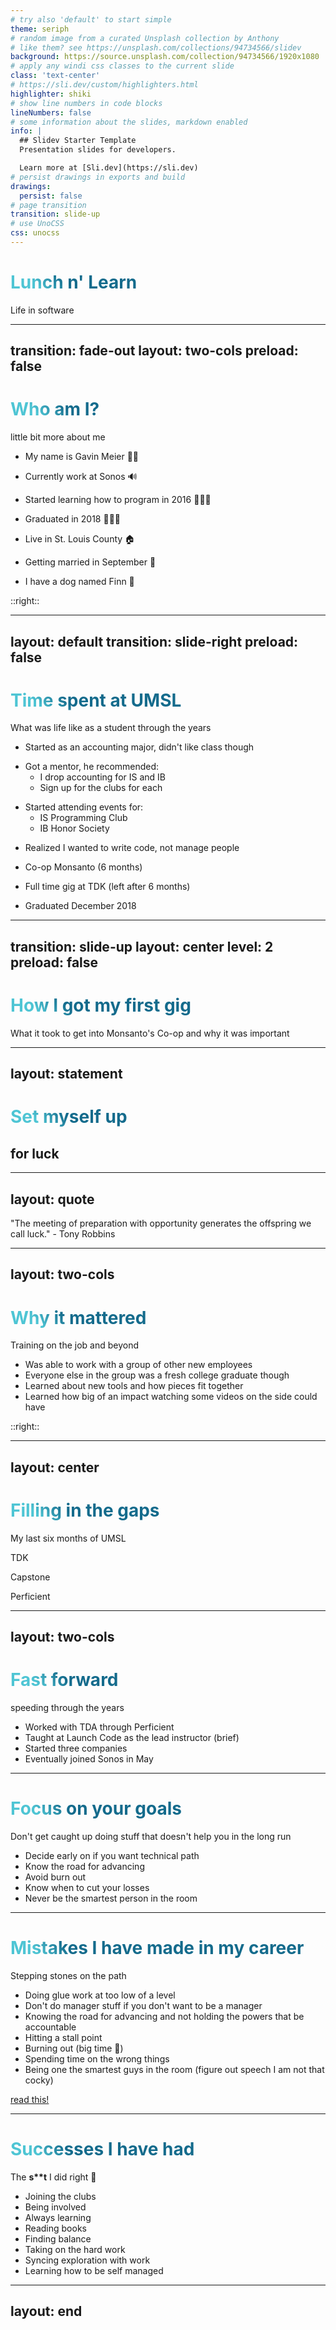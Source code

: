 ```yaml
---
# try also 'default' to start simple
theme: seriph
# random image from a curated Unsplash collection by Anthony
# like them? see https://unsplash.com/collections/94734566/slidev
background: https://source.unsplash.com/collection/94734566/1920x1080
# apply any windi css classes to the current slide
class: 'text-center'
# https://sli.dev/custom/highlighters.html
highlighter: shiki
# show line numbers in code blocks
lineNumbers: false
# some information about the slides, markdown enabled
info: |
  ## Slidev Starter Template
  Presentation slides for developers.

  Learn more at [Sli.dev](https://sli.dev)
# persist drawings in exports and build
drawings:
  persist: false
# page transition
transition: slide-up
# use UnoCSS
css: unocss
---
```


# Lunch n' Learn

Life in software


<!--
Welcome thanks for having me and for coming
- I hope that you all can walk away with a little more knowledge to help you 
- If you are confused after this talk I am happy to chat with you after and help you where I can
- I am excited to be back here at UMSL where my journey started.
-->

---
transition: fade-out
layout: two-cols
preload: false
---
<span v-motion :initial="{opacity: 0, scale: .2}" :enter="{opacity: 1, scale: 1, transition: { type: 'keyframes', duration: 1200, ease: 'easeIn'}}">

# Who am I?
little bit more about me

</span>

<v-click>

- My name is Gavin Meier 👋🏻

</v-click>

<v-click>

- Currently work at Sonos 🔊

</v-click>

<v-click>

- Started learning how to program in 2016 🧑🏻‍💻

</v-click>

<v-click>

- Graduated in 2018 🧑🏻‍🎓

</v-click>

<v-click>

- Live in St. Louis County 🏠

</v-click>

<v-click>

- Getting married in September 💍

</v-click>


<v-click>

- I have a dog named Finn 🐩

</v-click>

::right::

<div v-motion :initial="{opacity: 0, scale: .2}" :enter="{opacity: 1, scale: 1, transition: { type: 'keyframes', duration: 700, ease: 'easeIn'}}" class='flex items-center h-full'>
  <Intro />
</div>


<style>
h1 {
  background-color: #2B90B6;
  background-image: linear-gradient(45deg, #4EC5D4 10%, #146b8c 20%);
  background-size: 100%;
  -webkit-background-clip: text;
  -moz-background-clip: text;
  -webkit-text-fill-color: transparent;
  -moz-text-fill-color: transparent;
}
</style>



<!--

talking points

using focus to reach your goals
interviewing in big tech
life for me
whats next


time spent working at launch code
  leaving launch code



mistakes to learn from

nft project

time spent interviewing (a lot)
  getting told no

starting at sonos
  getting promoted at sonos
  where next


hot takes
micro services
complexity
multi language

-->

---
layout: default
transition: slide-right
preload: false
---

<div v-motion :initial="{ scale: .2}" :enter="{scale: 1, transition: {type: 'keyframes', ease: 'easeOut', duration: 500 }}">

# Time spent at UMSL
What was life like as a student through the years

</div>

<v-click>

- Started as an accounting major, didn't like class though

</v-click>
<v-click>

- Got a mentor, he recommended:
  - I drop accounting for IS and IB
  - Sign up for the clubs for each

</v-click>

<v-click>

- Started attending events for:
  - IS Programming Club
  - IB Honor Society

</v-click>


<v-click>

- Realized I wanted to write code, not manage people

</v-click>

<v-click>

- Co-op Monsanto (6 months)

</v-click>

<v-click>

- Full time gig at TDK (left after 6 months)

</v-click>

<v-click>

- Graduated December 2018

</v-click>

<div class="w-full flex justify-end items-start -mt-42">

<div v-motion :initial="{y: 200, scale: 2}" :enter="{y: 0, scale: 1, transition: {type: 'spring', stiffness: 20, damping: 10, mass: 3 }}" class='w-md'>

<Graduation />

</div>

</div>

<!-- 
- Accounting Major
  - Came from a community college transfer degree
  - I made a lot of mistakes before hand
  - I was not always laser focused, 
  - for reference I graduated from an alternative school due to missing too much high school. 
  - So pretty much 8th grade to STLCC, 
  - still didn't apply myself all the way there. 
  - Looking back it was due to lack of vision 
  - Dropped out of college, worked in logistics and waste management (trucking for my father)
  - After that I gained more vision, the vision I didn't want to do this shit the rest of my life

- Grandparents friend, Dick Narvarro
  - Sadly he passed away this past year,  as well as my grandfather
  - Great guy though, both worked at Boeing 
  - probably the smartest guy I have ever met
  - Didn't know him that much before joining UMSL
  - Just up time to meet with him to just chat
  - First week and ironically, I didn't like accounting I realized
  - Mind mapping
  - Meet every other week for a few months
  - Words mentioned pointed to joining IS and IB
  - Was able to keep classes but switch majors
  - He recommended I get involved! (VERY IMPORTANT)

- Met Dr Merc and Mo
  - Just showed up 
  - Didn't really know what was going on
  - Met other students, they seemed they had it more together though
  - Ended up voluter to be VP of both the IB HS and IS PC
  - FIgured why not bc I was there anyways
  - General theme in my talk is show up, and prepare as you learn more

- Figured I would be a PM before
  - Took JAVA with Brian
  - Didn't even think it was possible for me to do but ended up liking it so I just did a lot of the work right off the bat
  - Asked him for more work 
  - He asked me if I wanted to be a dev
  - He told me that the salary was high off the bat
  - Interest gained
  - Already making halfway decent money working at Charlie Gittos
  - Paid for school myself didn't want to get job making same amount after graduating
  - Someething he says that has stuck with me all these years, if you got the skills you don't need to worry about the job, bc you are in demand

- I will shoot you straight on the money out there bc its important to know and these are not my pay anymore so I will share the numbers here for awareness
-  Scored Coop more of this later
- Scored salary job making 75k while I was a student
- Graduated with salary of 100k offer
 -->

---
transition: slide-up
layout: center
level: 2
preload: false
---

<div class="text-center" v-motion :initial="{y: -100, scale: 2, opacity: .3}" :enter="{y: 0, scale: 1, opacity: 1, transition: {type: 'keyframes', duration: 1000, ease: 'backInOut'}}">

# How I got my first gig
What it took to get into Monsanto's Co-op and why it was important

</div>

<div class="flex justify-center items-center">

<div v-motion :initial="{opacity: .2, scale: .2}" :enter="{opacity: 1, scale: 1, transition: {type: 'keyframes', duration: 1000, ease: 'backInOut'}}" class="w-md">
  <Vision />
</div>
</div>

---
layout: statement
---

# Set myself up
## for luck

<!-- 
- By attending the meetings and clubs I had exposure to events
- Found out that umsl was open hosting interviews for Monsanto
- Signed up
- Got job
- Had I not been in the club for IS or IB I would not have heard about this stuff
 -->
---
layout: quote
---

"The meeting of preparation with opportunity generates the offspring we call luck." - Tony Robbins

<!-- 
The facts at the time
- Barely knew programming, for reference it took me two weeks to untangle how npm install worked when I did my java two side project
- Had no idea wht I was signing myself up for our how apps worked
- But I knew I wanted to learn how
- Able to see gap in school knowledge vs what for instance my friend from 
the programming club Mo had.
 -->

---
layout: two-cols
---

# Why it mattered
Training on the job and beyond

- Was able to work with a group of other new employees
- Everyone else in the group was a fresh college graduate though
- Learned about new tools and how pieces fit together
- Learned how big of an impact watching some videos on the side could have

::right::

<Learning />

<!-- 
- Able to see how teams should work
- Great place to work in STL
- Honestly might still be there if they had given me a job
- Young people excited about code!!!
- Cutting edge stuff
- Skills in action -> BRIAN SHOUT OUT
- Spent my days learning and then nights watching videos
- I can not stress how important the videos are in the beginning 

 -->
---
layout: center
---

<span class="text-center">

# Filling in the gaps
My last six months of UMSL


<v-click>

TDK

</v-click>

<v-click>

Capstone

</v-click>

<v-click>

Perficient

</v-click>

</span>

<!-- 
- TDK was a place I knew about because I had meet someone who worked
there through yet again attending the IS meetings

  - Because of this I was able to come on as a team member while still in college

- Differences between TDK and Monsanto


- Capstone work start
  - Driver app
  - Deadlines 
  - Pushing myself to the max
  - Nice working app
  - 3 apps actually (2 front ends and one backend)

- Leaving TDk, joining Perficient 
  - Making educated choices
  - Finding people that actually have interests that align with yours
  - Questions to ask
    - Team structure
    - Tooling used
    - Work expectation 
    - Experience of team members
    - Interviews in stl companies in the begining are usually more chats
  - Must haves!!
 -->

---
layout: two-cols
---

# Fast forward
speeding through the years

- Worked with TDA through Perficient
- Taught at Launch Code as the lead instructor (brief)
- Started three companies
- Eventually joined Sonos in May

<!-- 
- I LOVED my team at TDA
- The team is one of the most important aspects
- started as first consultant for TDA for Perficient 
- ended with TDA being one of the biggest accounts
- Built frameworks
- Learned deep knowledge from team lead
- Challenged myself to work on hard stuff
- Realizing my knowledge wasn't complete

- Taught at launch code
- Difference in opinions on delivery (I was still pretty fresh)

- Started
  - EZ Trucking -> Failed to launch in time, beat to market (company that launched made 23-ish million that year in rev)
  - Point Blank Digital -> consulting company with friends 
  - Digitial ART -> Launched NFT project

- Ended up at Sonos
 -->

---

# Focus on your goals
Don't get caught up doing stuff that doesn't help you in the long run

- Decide early on if you want technical path
- Know the road for advancing
- Avoid burn out
- Know when to cut your losses
- Never be the smartest person in the room


<!-- 
- What I mean by this, is your goal to be in meetings 
- Or is your goal to spend time writing code
- Hard to navigate in certain companies (bc its often viewed as the same thing)

- Know what it takes to reach the next promotion or raise
- Make sure goals are clear
- Hold the boss responsible
- If they tell you a certain time, make them hold to it, or leave
- Find the right balance
- Don't overwork yourself
- Spent probably 90 to 100 hours a week coding for a year and a half
- COVID HIT and app failed === Gavin doesn't want to code for fun
- Know when you have reached the point where you are not going to advance
- Know when you are not being challenged 
- If you are doing stuff you don't want to do do something else
- Don't be a lead in your first five years
- Always have others on your team to compete with even if they hit the same level 
 -->
---

# Mistakes I have made in my career
Stepping stones on the path

- Doing glue work at too low of a level
- Don't do manager stuff if you don't want to be a manager
- Knowing the road for advancing and not holding the powers that be accountable
- Hitting a stall point
- Burning out (big time 👀)
- Spending time on the wrong things
- Being one the smartest guys in the room (figure out speech I am not that cocky)

[read this!](https://noidea.dog/glue)

<!-- 
- Doing glue work at too low of a level
  - Spending a lot of time in meetings
  - Planning and wasting time
  - Not really having code to work on
  - Getting rusty

- Don't do manager stuff if you don't want to be a manager
  - Don't let PMs failing, make you do their jobs
  - Let them fail
  - They will expect it from you, and you wiill be that person then

- Hitting a stall point
  - Not really being interested in the work
  - NOt really feeling connected with the team
  - Doing dev manager stuff
  - Babysitting teams
- Letting deadlines slide when I should have left (sept oh jan wait now june)
- Learning stuff to just learn stuff that I lost knowledge on
  - Use it or lose it
-->

---

# Successes I have had
The **s\*\*t**  I did right 🤬

- Joining the clubs
- Being involved
- Always learning
- Reading books
- Finding balance
- Taking on the hard work
- Syncing exploration with work
- Learning how to be self managed

---
layout: end
---
